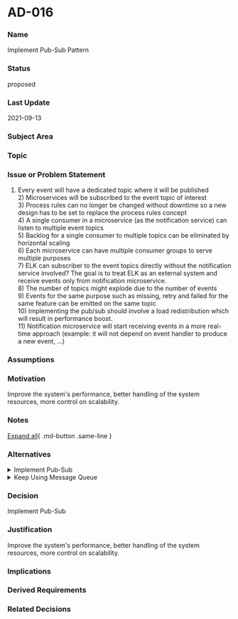 

# AD-016

### Name

Implement Pub-Sub Pattern

### Status

proposed

### Last Update

2021-09-13

### Subject Area



### Topic



### Issue or Problem Statement

1) Every event will have a dedicated topic where it will be published<div>2) Microservices will be subscribed to the event topic of interest</div><div>3) Process rules can no longer be changed without downtime so a new design has to be set to replace the process rules concept</div><div>4) A single consumer in a microservice (as the notification service) can listen to multiple event topics</div><div>5) Backlog for a single consumer to multiple topics can be eliminated by horizontal scaling</div><div>6) Each microservice can have multiple consumer groups to serve multiple purposes</div><div>7) ELK can subscriber to the event topics directly without the notification service involved? The goal is to treat ELK as an external system and receive events only from notification microservice.</div><div>8) The number of topics might explode due to the number of events</div><div>9) Events for the same purpose such as missing, retry and failed for the same feature can be emitted on the same topic</div><div>10) Implementing the pub/sub should involve a load redistribution which will result in performance boost.</div><div>11) Notification microservice will start receiving events in a more real-time approach (example: it will not depend on event handler to produce a new event, …)</div>

### Assumptions



### Motivation

Improve the system's performance, better handling of the system resources, more control on scalability.

### Notes



[Expand all](#){ .md-button .same-line }

### Alternatives


    

<details markdown=1>
<summary markdown="span">Implement Pub-Sub</summary>

<table>
    <caption></caption>
    <thead>
        <tr>
            <th></th>
            <th></th>
        </tr>
    </thead>
    <tr>
        <td> <strong>Name</strong> </td>
        <td>Implement Pub-Sub</td>
    </tr>
    <tr>
        <td> <strong>Description</strong> </td>
        <td>Implementation of pub-sub pattern that requires the message to be produced only once and consumed by several subscribers</td>
    </tr>
    <tr>
        <td> <strong>Best Applied</strong> </td>
        <td>When fast processing is needed.<div>No polling is required since message topics allow instantaneous, push-based delivery.</div><div>Independent decoupling and scaling - each subscriber will determine its own scale and pace of processing messages.</div></td>
    </tr>
    <tr>
        <td> <strong>Contraindications</strong> </td>
        <td>Careful design and maintaining a stable contract is needed to avoid making the pub-sub communication error-prone.</td>
    </tr>
</table>


</details>


    

<details markdown=1>
<summary markdown="span">Keep Using Message Queue</summary>

<table>
    <caption></caption>
    <thead>
        <tr>
            <th></th>
            <th></th>
        </tr>
    </thead>
    <tr>
        <td> <strong>Name</strong> </td>
        <td>Keep Using Message Queue</td>
    </tr>
    <tr>
        <td> <strong>Description</strong> </td>
        <td>Current implementation is more into a Message Queue at which the publisher knows exactly the subscribers interested in a specific topic. </td>
    </tr>
    <tr>
        <td> <strong>Best Applied</strong> </td>
        <td>When it is important that each message is processed (and only processed once), but it is not necessary to process messages in order.</td>
    </tr>
    <tr>
        <td> <strong>Contraindications</strong> </td>
        <td>Constraints on scalability and having multiple consumers process the same message. Usually needs the message to be produced multiple times to notify all consumers.<div>Some topics are causing bottlenecks (to be produced and consumed) and their messages could be processed in parallel (e.g., monitoring topics)</div></td>
    </tr>
</table>


</details>


    



### Decision

Implement Pub-Sub

### Justification

Improve the system's performance, better handling of the system resources, more control on scalability.

### Implications



### Derived Requirements



### Related Decisions



